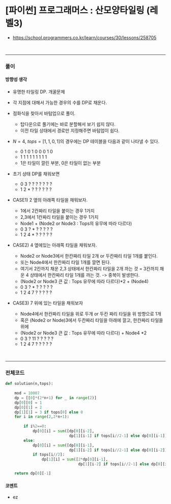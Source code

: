 # **\[파이썬\] 프로그래머스 : 산모양타일링 (레벨3)**
* https://school.programmers.co.kr/learn/courses/30/lessons/258705
<br>


---

### **풀이**

#### **방향성 생각**
* 유명한 타일링 DP. 개꿀문제
* 각 지점에 대해서 가능한 경우의 수를 DP로 채운다.
* 점화식을 찾아서 바텀업으로 풀이.
  * 탑다운으로 풀기에는 바로 분할해서 보기 쉽지 않다.
  * 이전 타일 상태에서 경로만 지정해주면 바텀업이 쉽다.

* $N=4$, $tops=[1,1,0,1]$의 경우에는 DP 테이블을 다음과 같이 나타낼 수 있다.
  * 0 1 0 1 0 0 0 1 0
  * 1 1 1 1 1 1 1 1 1
  * 1은 타일이 깔린 부분, 0은 타일이 없는 부분
   
* 초기 상태 DP를 채워보면
  * 0 3 ? ? ? ? ? ? ?
  * 1 2 * ? ? ? ? ? ?
  
* CASE1) 2 옆의 아래쪽 타일을 채워보자.
  * 1에서 2칸짜리 타일을 붙이는 경우 1가지
  * 2,3에서 1칸짜리 타일을 붙이는 경우 1가지
  * Node1 + (Node2 or Node3 : Tops의 유무에 따라 다르다)
  * 0 3 ? * ? ? ? ? ?
  * 1 2 4 * ? ? ? ? ?
  
* CASE2) 4 옆에있는 아래쪽 타일을 채워보자.
  * Node2 or Node3에서 한칸짜리 타일 2개 or 두칸짜리 타일 1개를 붙인다.
  * 또는 Node4에서 한칸짜리 타일 1개를 깔면 된다.
  * 여기서 2칸까지 채운 2,3 상태에서 한칸짜리 타일을 2개 까는 것 = 3칸까지 채운 4 상태에서 한칸짜리 타일 1개를 까는 것. -> 중복이 발생한다.
  * (Node2 or Node3 큰 값 : Tops 유무에 따라 다르다)*2 + (Node4)
  * 0 3 ? * ? ? ? ? ?
  * 1 2 4 7 ? ? ? ? ?
  
* CASE3) 7 위에 있는 타일을 채워보자
  * Node4에서 한칸짜리 타일을 위로 두개 or 두칸 짜리 타일을 위 방향으로 1개
  * 혹은 (Node2 or Node)3에서 두칸짜리 타일을 아래에 깔고, 한칸짜리 타일을 위에
  * (Node2 or Node3 큰 값 : Tops 유무에 따라 다르다) + Node4 *2
  * 0 3 ? 11 ? ? ? ? ?
  * 1 2 4 7 ? ? ? ? ?
  

<br>

---

### **전체코드**
```python
def solution(n,tops):
    
    mod = 10007
    dp = [[0]*(2*n+1) for _ in range(2)]
    dp[0][0] = 1
    dp[0][1] = 2
    dp[1][1] = 3 if tops[0] else 0
    for i in range(2,2*n+1):
        
        if i%2==0:
            dp[0][i] = sum([dp[0][i-2],
                            dp[1][i-1] if tops[i//2-1] else dp[0][i-1]])%mod
        else:
            dp[0][i] = sum([dp[0][i-1],
                            dp[1][i-2] if tops[i//2-1] else dp[0][i-2]])%mod
            if tops[i//2]:
                dp[1][i] = sum([2*dp[0][i-1],
                                dp[1][i-2] if tops[i//2-1] else dp[0][i-2]])%mod

    return dp[0][-1]
```

#### **코멘트**

* ez